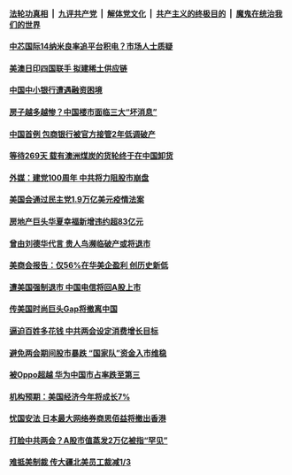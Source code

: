 

####  [法轮功真相](../../../../basic/blob/master/README.md?t=03122030) &nbsp;|&nbsp; [九评共产党](../../../../9ping.md/blob/master/README.md?t=03122030) &nbsp;|&nbsp; [解体党文化](../../../../jtdwh.md/blob/master/README.md?t=03122030)  &nbsp;|&nbsp; [共产主义的终极目的](../../../../gczydzjmd.md/blob/master/README.md?t=03122030) &nbsp;|&nbsp; [魔鬼在统治我们的世界](../../../../mgztzwmdsj.md/blob/master/README.md?t=03122030) 

#### [中芯国际14纳米良率追平台积电？市场人士质疑](../pages/soh7/483323.md?t=03122030) 
#### [美澳日印四国联手 拟建稀土供应链](../pages/soh7/483308.md?t=03122030) 
#### [中国中小银行遭遇融资困境](../pages/soh7/483302.md?t=03122030) 
#### [房子越多越惨？中国楼市面临三大“坏消息”](../pages/soh7/483275.md?t=03122030) 
#### [中国首例 包商银行被官方接管2年低调破产](../pages/soh7/483212.md?t=03122030) 
#### [等待269天 载有澳洲煤炭的货轮终于在中国卸货](../pages/soh7/482954.md?t=03122030) 
#### [外媒：建党100周年 中共将力阻股市崩盘](../pages/soh7/482939.md?t=03122030) 
#### [美国会通过民主党1.9万亿美元疫情法案](../pages/soh7/482936.md?t=03122030) 
#### [房地产巨头华夏幸福新增违约超83亿元](../pages/soh7/482909.md?t=03122030) 
#### [曾由刘德华代言 贵人鸟濒临破产或将退市 ](../pages/soh7/482900.md?t=03122030) 
#### [美商会报告：仅56%在华美企盈利 创历史新低 ](../pages/soh7/482657.md?t=03122030) 
#### [遭美国强制退市 中国电信将回A股上市](../pages/soh7/482498.md?t=03122030) 
#### [传美国时尚巨头Gap将撤离中国](../pages/soh7/482495.md?t=03122030) 
#### [逼迫百姓多花钱 中共两会设定消费增长目标](../pages/soh7/482489.md?t=03122030) 
#### [避免两会期间股市暴跌  “国家队”资金入市维稳](../pages/soh7/482486.md?t=03122030) 
#### [被Oppo超越 华为中国市占率跌至第三](../pages/soh7/482138.md?t=03122030) 
#### [机构预期：美国经济今年将成长7% ](../pages/soh7/482120.md?t=03122030) 
#### [忧国安法 日本最大网络券商思佰益将撤出香港](../pages/soh7/482114.md?t=03122030) 
#### [打脸中共两会？A股市值蒸发2万亿被指“罕见”](../pages/soh7/482105.md?t=03122030) 
#### [难抵美制裁 传大疆北美员工裁减1/3](../pages/soh7/481946.md?t=03122030) 
